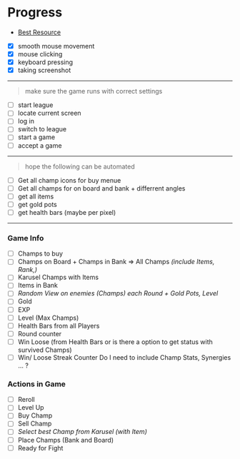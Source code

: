 # Progress
* [Best Resource](https://medium.com/@martin.lees/how-i-made-a-python-bot-to-automate-a-tactical-mmorpg-9f6693350d10)
- [x] smooth mouse movement
- [x] mouse clicking
- [x] keyboard pressing
- [x] taking screenshot
***
> make sure the game runs with correct settings
- [ ] start league
- [ ] locate current screen
- [ ] log in
- [ ] switch to league
- [ ] start a game
- [ ] accept a game
***
> hope the following can be automated
- [ ] Get all champ icons for buy menue
- [ ] Get all champs for on board and bank + differrent angles
- [ ] get all items
- [ ] get gold pots
- [ ] get health bars (maybe per pixel)
***


### Game Info
- [ ] Champs to buy
- [ ] Champs on Board + Champs in Bank => All Champs *(include Items, Rank,)*
- [ ] Karusel Champs with Items
- [ ] Items in Bank
- [ ] *Random View on enemies (Champs) each Round + Gold Pots, Level*
- [ ] Gold
- [ ] EXP
- [ ] Level (Max Champs)
- [ ] Health Bars from all Players
- [ ] Round counter
- [ ] Win Loose (from Health Bars or is there a option to get status with survived Champs)
- [ ] Win/ Loose Streak Counter
Do I need to include Champ Stats, Synergies ... ?

### Actions in Game
- [ ] Reroll
- [ ] Level Up
- [ ] Buy Champ
- [ ] Sell Champ
- [ ] *Select best Champ from Karusel (with Item)*
- [ ] Place Champs (Bank and Board)
- [ ] Ready for Fight